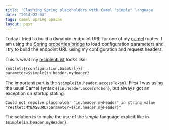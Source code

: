 ```yaml
---
title: 'Clashing Spring placeholders with Camel "simple" language'
date: "2014-02-04"
tags: camel spring apache
layout: post
---
```

Today I tried to build a dynamic endpoint URL for one of my [camel][0] routes. I am using the [Spring properties bridge][2] to load configuration parameters and I try to build the endpoint URL using my configuration and request headers.

This is what my [recipientList][1] looks like:

    restlet:{{configuration.baseUrl}}?parameter=$simple{in.header.myHeader}

The important part is the `$simple{in.header.accessToken}`. First I was using the usual Camel syntax `${in.header.accessToken}`, but always got an exception on startup stating

    Could not resolve placeholder 'in.header.myHeader' in string value "restlet:MYBASEURL?parameter=${in.header.myHeader}"

The solution is to make the use of the *simple* language explicit like in `$simple{in.header.myHeader}`.

[0]: https://camel.apache.org/
[1]: https://camel.apache.org/recipient-list.html
[2]: https://camel.apache.org/using-propertyplaceholder.html

